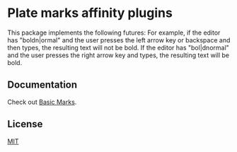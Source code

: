 # Plate marks affinity plugins

This package implements the following futures:
For example, if the editor has "boldn|ormal" and the user presses the left arrow key or
backspace and then types, the resulting text will not be bold. If the editor has "bol|dnormal"
and the user presses the right arrow key and types, the resulting text will be bold.

## Documentation

Check out
[Basic Marks](https://platejs.org/docs/basic-marks-affinity).

## License

[MIT](../../LICENSE)
